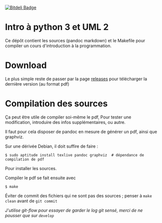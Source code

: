 [![Bitdeli Badge](https://d2weczhvl823v0.cloudfront.net/AlbericC/intro-python-uml/trend.png)](https://bitdeli.com/free "Bitdeli Badge")

# Intro à python 3 et UML 2

Ce dépôt contient les sources (pandoc markdown) et le Makefile pour compiler un cours d'introduction à la programmation.

# Download

Le plus simple reste de passer par la page [releases](https://github.com/AlbericC/intro-python-uml/releases) pour télécharger la dernière version (au format pdf)

# Compilation des sources

Ça peut être utile de compiler soi-même le pdf, Pour tester une modification, introduire des infos supplémentaires, ou autre.

Il faut pour cela disposer de pandoc en mesure de générer un pdf, ainsi que graphviz.

Sur une dérivée Debian, il doit suffire de faire :

    $ sudo aptitude install texlive pandoc graphviz  # dépendance de compilation de pdf

Pour installer les sources.

Compiler le pdf se fait ensuite avec

    $ make

Éviter de commit des fichiers qui ne sont pas des sources ; penser à `make clean` avant de `git commit`

*J'utilise git-flow pour essayer de garder le log git sensé, merci de ne pousser que sur `develop`*




